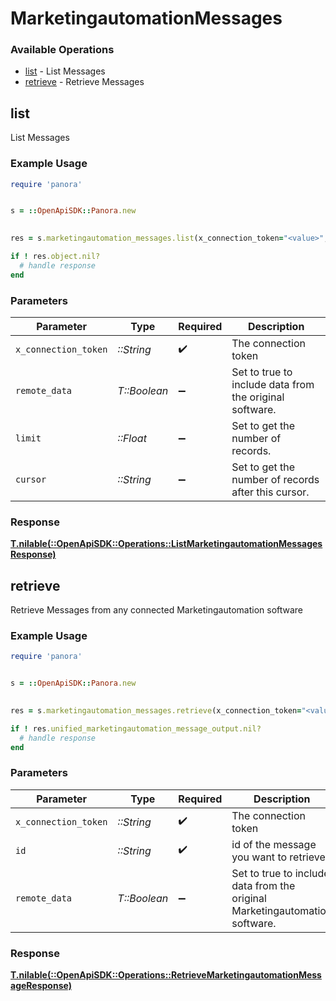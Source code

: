 # MarketingautomationMessages


### Available Operations

* [list](#list) - List  Messages
* [retrieve](#retrieve) - Retrieve Messages

## list

List  Messages

### Example Usage

```ruby
require 'panora'


s = ::OpenApiSDK::Panora.new

    
res = s.marketingautomation_messages.list(x_connection_token="<value>", remote_data=false, limit=7685.78, cursor="<value>")

if ! res.object.nil?
  # handle response
end

```

### Parameters

| Parameter                                               | Type                                                    | Required                                                | Description                                             |
| ------------------------------------------------------- | ------------------------------------------------------- | ------------------------------------------------------- | ------------------------------------------------------- |
| `x_connection_token`                                    | *::String*                                              | :heavy_check_mark:                                      | The connection token                                    |
| `remote_data`                                           | *T::Boolean*                                            | :heavy_minus_sign:                                      | Set to true to include data from the original software. |
| `limit`                                                 | *::Float*                                               | :heavy_minus_sign:                                      | Set to get the number of records.                       |
| `cursor`                                                | *::String*                                              | :heavy_minus_sign:                                      | Set to get the number of records after this cursor.     |


### Response

**[T.nilable(::OpenApiSDK::Operations::ListMarketingautomationMessagesResponse)](../../models/operations/listmarketingautomationmessagesresponse.md)**


## retrieve

Retrieve Messages from any connected Marketingautomation software

### Example Usage

```ruby
require 'panora'


s = ::OpenApiSDK::Panora.new

    
res = s.marketingautomation_messages.retrieve(x_connection_token="<value>", id="<value>", remote_data=false)

if ! res.unified_marketingautomation_message_output.nil?
  # handle response
end

```

### Parameters

| Parameter                                                                   | Type                                                                        | Required                                                                    | Description                                                                 |
| --------------------------------------------------------------------------- | --------------------------------------------------------------------------- | --------------------------------------------------------------------------- | --------------------------------------------------------------------------- |
| `x_connection_token`                                                        | *::String*                                                                  | :heavy_check_mark:                                                          | The connection token                                                        |
| `id`                                                                        | *::String*                                                                  | :heavy_check_mark:                                                          | id of the message you want to retrieve.                                     |
| `remote_data`                                                               | *T::Boolean*                                                                | :heavy_minus_sign:                                                          | Set to true to include data from the original Marketingautomation software. |


### Response

**[T.nilable(::OpenApiSDK::Operations::RetrieveMarketingautomationMessageResponse)](../../models/operations/retrievemarketingautomationmessageresponse.md)**

